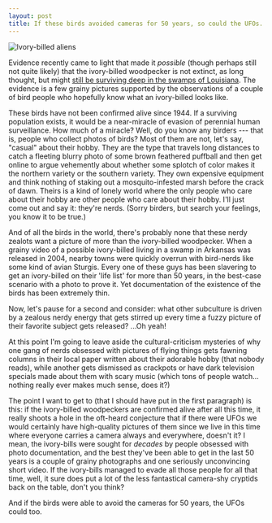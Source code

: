 ```yaml
---
layout: post
title: If these birds avoided cameras for 50 years, so could the UFOs.
---
```



![Ivory-billed aliens](/ufo-guide/ufo-pics/Ivory-bill_pair.jpg "Old public domain pic of ivory-billed woodpeckers")

Evidence recently came to light that made it *possible* (though perhaps still not quite likely) that the ivory-billed woodpecker is not extinct, as long thought, but might [still be surviving deep in the swamps of Louisiana](https://www.theguardian.com/environment/2022/apr/13/ivory-bill-woodpecker-not-extinct-researchers-say). The evidence is a few grainy pictures supported by the observations of a couple of bird people who hopefully know what an ivory-billed looks like. 

These birds have not been confirmed alive since 1944. If a surviving population exists, it would be a near-miracle of evasion of perennial human surveillance. How much of a miracle? Well, do you know any birders --- that is, people who collect photos of birds? Most of them are not, let's say, "casual" about their hobby. They are the type that travels long distances to catch a fleeting blurry photo of some brown feathered puffball and then get online to argue vehemently about whether some splotch of color makes it the northern variety or the southern variety. They own expensive equipment and think nothing of staking out a mosquito-infested marsh before the crack of dawn. Theirs is a kind of lonely world where the only people who care about their hobby are other people who care about their hobby. I'll just come out and say it: they're nerds. (Sorry birders, but search your feelings, you know it to be true.)

And of all the birds in the world, there's probably none that these nerdy zealots want a picture of more than the ivory-billed woodpecker. When a grainy video of a possible ivory-billed living in a swamp in Arkansas was released in 2004, nearby towns were quickly overrun with bird-nerds like some kind of avian Sturgis. Every one of these guys has been slavering to get an ivory-billed on their 'life list' for more than 50 years, in the best-case scenario with a photo to prove it. Yet documentation of the existence of the birds has been extremely thin.

Now, let's pause for a second and consider: what other subculture is driven by a zealous nerdy energy that gets stirred up every time a fuzzy picture of their favorite subject gets released? ...Oh yeah!

At this point I'm going to leave aside the cultural-criticism mysteries of why one gang of nerds obsessed with pictures of flying things gets fawning columns in their local paper written about their adorable hobby (that nobody reads), while another gets dismissed as crackpots or have dark television specials made about them with scary music (which tons of people watch... nothing really ever makes much sense, does it?) 

The point I want to get to (that I should have put in the first paragraph) is this: if the ivory-billed woodpeckers are confirmed alive after all this time, it really shoots a hole in the oft-heard conjecture that if there were UFOs we would certainly have high-quality pictures of them since we live in this time where everyone carries a camera always and everywhere, doesn't it? I mean, the ivory-bills were sought for *decades* by people obsessed with photo documentation, and the best they've been able to get in the last 50 years is a couple of grainy photographs and one seriously unconvincing short video. If the ivory-bills managed to evade all those people for all that time, well, it sure does put a lot of the less fantastical camera-shy cryptids back on the table, don't you think? 

And if the birds were able to avoid the cameras for 50 years, the UFOs could too.




